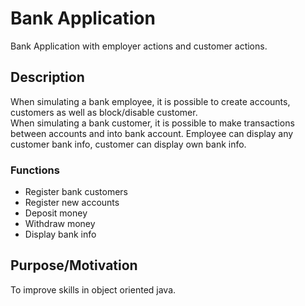 # Bank Application
Bank Application with employer actions and customer actions.

## Description
When simulating a bank employee, it is possible to create accounts, customers as well as block/disable customer.  
When simulating a bank customer, it is possible to make transactions between accounts and into bank account. 
Employee can display any customer bank info, customer can display own bank info. 

### Functions 
- Register bank customers
- Register new accounts
- Deposit money
- Withdraw money
- Display bank info

## Purpose/Motivation 
To improve skills in object oriented java. 


